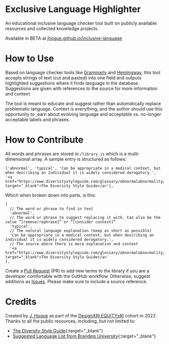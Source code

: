 Exclusive Language Highlighter
==============================

An educational inclusive language checker tool built on publicly available resources and collected knowledge projects. 

Available in BETA at [jhogue.github.io/inclusive-language](https://jhogue.github.io/inclusive-language/)

# How to Use

Based on language checker tools like [Grammarly](https://grammarly.com) and [Hemingway](https://hemingwayapp.com), this tool accepts strings of text (cut and pasted) into one field and outputs highlighted suggestions where it finds language in the database. Suggestions are given with references to the source for more information and context. 

The tool is meant to educate and suggest rather than automatically replace problematic language. Context is everything, and the author should use this opportunity to ,earn about evolving language and acceptable vs. no-longer acceptable labels and phrases. 

# How to Contribute

All words and phrases are stored in `/library.js` which is a multi-dimensional array. A sample entry is structured as follows: 

```
['abnormal', 'typical', 'Can be appropriate in a medical context, but when describing an individual it is widely considered derogatory.', '<a href="https://www.diversitystyleguide.com/glossary/abnormalabnormality/" target="_blank">The Diversity Style Guide</a>'],
```

Which when broken down into parts, is this: 

```
[
  // The word or phrase to find in text
  'abnormal',
  // The word or phrase to suggest replacing it with. Can also be the value ”[remove/rephrase]” or “[consider context]”
  'typical',
  // The natural language explanation (keep as short as possible)
  'Can be appropriate in a medical context, but when describing an individual it is widely considered derogatory.',
  // The source where there is more explanation and context
  '<a href="https://www.diversitystyleguide.com/glossary/abnormalabnormality/" target="_blank">The Diversity Style Guide</a>'
],
```

Create a [Pull Request](https://github.com/jhogue/inclusive-language/pulls) (PR) to add new terms to the library if you are a developer comfortable with the GutHub workflow. Otherwise, suggest additions as [Issues](https://github.com/jhogue/inclusive-language/issues). Please make sure to include a source reference. 

# Credits

Created by [J. Hogue](https://oomphinc.com/our-people/j-hogue) as part of the [DesignXRI EQUITYxRI](https://www.designxri.com/learn/equityxdesign/) cohort in 2022. Thanks to all the public resources, including, but not limited to: 

+ [The Diversity Style Guide](https://www.diversitystyleguide.com){:target="_blank"}
+ [Suggested Language List from Brandeis University](https://sites.google.com/brandeis.edu/parcsuggestedlanguagelist/categories){:target="_blank"}
